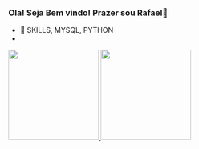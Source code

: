 ### Ola! Seja Bem vindo! Prazer sou Rafael👋


- 🌱 SKILLS, MYSQL, PYTHON
-  


 <div>
  <a href="https://github.com/RAFAELSILVASALES">
  <img height="180em" src="https://github-readme-stats.vercel.app/api?username=RAFAELSILVASALES&show_icons=true&theme=dark&include_all_commits=true&count_private=true"/>
  <img height="180em" src="https://github-readme-stats.vercel.app/api/top-langs/?username=RAFAELSILVASALES&layout=compact&langs_count=7&theme=dark"/>
</div>
